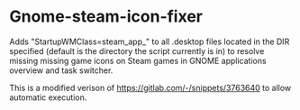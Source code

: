 # Gnome-steam-icon-fixer

Adds "StartupWMClass=steam_app_<id>" to all .desktop files located in the DIR specified (default is the directory the script currently is in) 
to resolve missing missing game icons on Steam games in GNOME applications overview and task switcher.

This is a modified verison of https://gitlab.com/-/snippets/3763640 to allow automatic execution.
